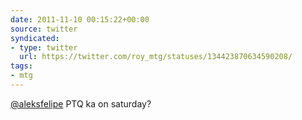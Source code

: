 ```yaml
---
date: 2011-11-10 00:15:22+00:00
source: twitter
syndicated:
- type: twitter
  url: https://twitter.com/roy_mtg/statuses/134423870634590208/
tags:
- mtg
---
```


[@aleksfelipe](https://twitter.com/aleksfelipe/) PTQ ka on saturday?
